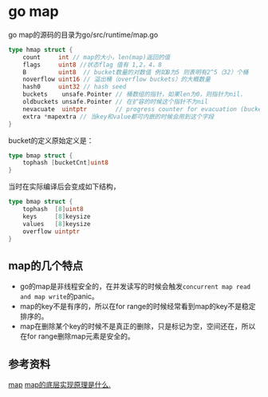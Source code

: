 # go map


go map的源码的目录为go/src/runtime/map.go


```go
type hmap struct {
	count     int // map的大小，len(map)返回的值
	flags     uint8 //状态flag 值有 1,2，4，8
	B         uint8  // bucket数量的对数值 例如B为5 则表明有2^5（32）个桶
	noverflow uint16 // 溢出桶（overflow buckets）的大概数量
	hash0     uint32 // hash seed
	buckets    unsafe.Pointer // 桶数组的指针，如果len为0，则指针为nil.
	oldbuckets unsafe.Pointer // 在扩容的时候这个指针不为nil
	nevacuate  uintptr        // progress counter for evacuation (buckets less than this have been evacuated)
	extra *mapextra // 当key和value都可内嵌的时候会用到这个字段
}
```

bucket的定义原始定义是：
```go
type bmap struct {
	tophash [bucketCnt]uint8
}
```
当时在实际编译后会变成如下结构，
```go
type bmap struct {
    tophash  [8]uint8
    keys     [8]keysize
    values   [8]keysize
    overflow uintptr
}
```













## map的几个特点

- go的map是非线程安全的，在并发读写的时候会触发`concurrent map read and map write`的panic。
- map的key不是有序的，所以在for range的时候经常看到map的key不是稳定排序的。
- map在删除某个key的时候不是真正的删除，只是标记为空，空间还在，所以在for range删除map元素是安全的。

 
## 参考资料

[map](https://github.com/cch123/golang-notes/blob/master/map.md)
[map的底层实现原理是什么.](https://github.com/qcrao/Go-Questions/blob/master/map/map%20%E7%9A%84%E5%BA%95%E5%B1%82%E5%AE%9E%E7%8E%B0%E5%8E%9F%E7%90%86%E6%98%AF%E4%BB%80%E4%B9%88.md)
